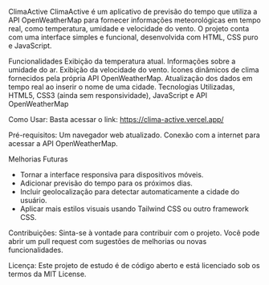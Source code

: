 ClimaActive
ClimaActive é um aplicativo de previsão do tempo que utiliza a API OpenWeatherMap para fornecer informações meteorológicas em tempo real, como temperatura, umidade e velocidade do vento. O projeto conta com uma interface simples e funcional, desenvolvida com HTML, CSS puro e JavaScript.

Funcionalidades
Exibição da temperatura atual.
Informações sobre a umidade do ar.
Exibição da velocidade do vento.
Ícones dinâmicos de clima fornecidos pela própria API OpenWeatherMap.
Atualização dos dados em tempo real ao inserir o nome de uma cidade.
Tecnologias Utilizadas,
HTML5,
CSS3 (ainda sem responsividade),
JavaScript e
API OpenWeatherMap

Como Usar:
Basta acessar o link: https://clima-active.vercel.app/

Pré-requisitos:
Um navegador web atualizado.
Conexão com a internet para acessar a API OpenWeatherMap.

Melhorias Futuras
- Tornar a interface responsiva para dispositivos móveis.
- Adicionar previsão do tempo para os próximos dias.
- Incluir geolocalização para detectar automaticamente a cidade do usuário.
- Aplicar mais estilos visuais usando Tailwind CSS ou outro framework CSS.

Contribuições:
Sinta-se à vontade para contribuir com o projeto. Você pode abrir um pull request com sugestões de melhorias ou novas funcionalidades.

Licença:
Este projeto de estudo é de código aberto e está licenciado sob os termos da MIT License.
